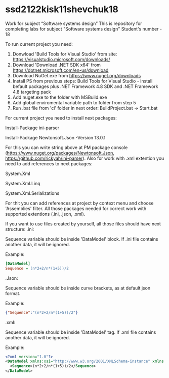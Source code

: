 # ssd2122kisk11shevchuk18
Work for subject “Software systems design”
This is repository for completing labs for subject "Software systems design"
Student's number - 18

To run current project you need:
1) Donwload 'Build Tools for Visual Studio' from site: https://visualstudio.microsoft.com/downloads/
3) Download 'Download .NET SDK x64' from https://dotnet.microsoft.com/en-us/download
4) Download NuGet.exe from https://www.nuget.org/downloads
5) Install PS from previous steps: Build Tools for Visual Studio - install befault packages plus .NET Framework 4.8 SDK and .NET Framework 4.8 targeting pack
6) Add nuget.exe to the folder with MSBuild.exe 
7) Add global enviromental variable path to folder from step 5
8) Run .bat file from 'ci' folder in next order: BuildProject.bat -> Start.bat

For current project you need to install next packages:

Install-Package ini-parser

Install-Package Newtonsoft.Json -Version 13.0.1

For this you can write string above at PM package console (https://www.nuget.org/packages/Newtonsoft.Json, https://github.com/rickyah/ini-parser).
Also for work with .xml extention you need to add references to next packages:

System.Xml

System.Xml.Linq

System.Xml.Serializations

For thit you can add references at project by context menu and choose 'Assemblies' filter.
All those packages needed for correct work with supported extentions (.ini, .json, .xml).

If you want to use files created by yourself, all those files should have next structure:
.ini:

Sequence variable should be inside 'DataModel' block. If .ini file contains another data, it will be ignored.

Example:
```ini
[DataModel]
Sequence = (n*2+2/n*(1+5))/2
```

.Json:

Sequence variable should be inside curve brackets, as at default json format.

Example:
```json
{"Sequence":"(n*2+2/n*(1+5))/2"}
```
.xml:

Sequence variable should be inside 'DataModel' tag. If .xml file contains another data, it will be ignored.

Example:
```xml
<?xml version="1.0"?>
<DataModel xmlns:xsi="http://www.w3.org/2001/XMLSchema-instance" xmlns:xsd="http://www.w3.org/2001/XMLSchema">
  <Sequence>(n*2+2/n*(1+5))/2</Sequence>
</DataModel>
```
